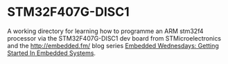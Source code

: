 # STM32F407G-DISC1

A working directory for learning how to programme an ARM stm32f4 processor via the STM32F407G-DISC1 dev board from STMicroelectronics and the http://embedded.fm/ blog series [Embedded Wednesdays: Getting Started In Embedded Systems](http://embedded.fm/blog/embedded-wednesdays).
